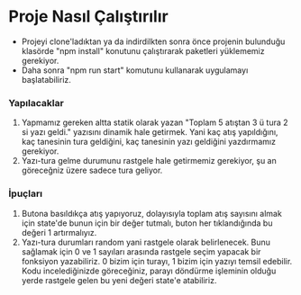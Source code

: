 # Proje Nasıl Çalıştırılır
- Projeyi clone'ladıktan ya da indirdilkten sonra önce projenin bulunduğu klasörde "npm install" konutunu çalıştırarak paketleri yüklememiz gerekiyor.
- Daha sonra "npm run start" komutunu kullanarak uygulamayı başlatabiliriz.

### Yapılacaklar
1. Yapmamız gereken altta statik olarak yazan "Toplam 5 atıştan 3 ü tura 2 si yazı geldi." yazısını dinamik hale getirmek. Yani kaç atış yapıldığını, kaç tanesinin tura geldiğini, kaç tanesinin yazı geldiğini yazdırmamız gerekiyor.
2. Yazı-tura gelme durumunu rastgele hale getirmemiz gerekiyor, şu an göreceğniz üzere sadece tura geliyor.

### İpuçları
1. Butona basıldıkça atış yapıyoruz, dolayısıyla toplam atış sayısını almak için state'de bunun için bir değer tutmalı, buton her tıklandığında bu değeri 1 artırmalıyız.
2. Yazı-tura durumları random yani rastgele olarak belirlenecek. Bunu sağlamak için 0 ve 1 sayıları arasında rastgele seçim yapacak bir fonksiyon yazabiliriz. 0 bizim için turayı, 1 bizim için yazıyı temsil edebilir. Kodu incelediğinizde göreceğiniz, parayı döndürme işleminin olduğu yerde rastgele gelen bu yeni değeri state'e atabiliriz.
